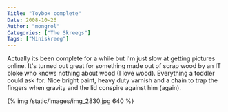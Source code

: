 ```yaml
---
Title: "Toybox complete"
Date: 2008-10-26
Author: "mongrol"
Categories: ["The Skreegs"]
Tags: ["Miniskreeg"]
---
```


Actually its been complete for a while but I'm just slow at getting
pictures online. It's turned out great for something made out of scrap
wood by an IT bloke who knows nothing about wood (I love wood).
Everything a toddler could ask for. Nice bright paint, heavy duty
varnish and a chain to trap the fingers when gravity and the lid
conspire against him (again).

{% img /static/images/img_2830.jpg 640 %}
